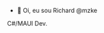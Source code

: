 - 👋 Oi, eu sou Richard @mzke

C#/MAUI Dev.

<!---
mzke/mzke is a ✨ special ✨ repository because its `README.md` (this file) appears on your GitHub profile.
You can click the Preview link to take a look at your changes.
--->
